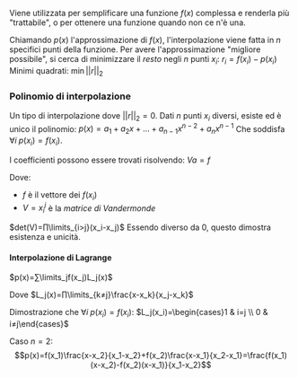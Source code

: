 Viene utilizzata per semplificare una funzione $f(x)$ complessa e renderla più "trattabile", o per ottenere una funzione quando non ce n'è una.

Chiamando $p(x)$ l'approssimazione di $f(x)$, l'interpolazione viene fatta in $n$ specifici punti della funzione. Per avere l'approssimazione "migliore possibile", si cerca di minimizzare il *resto* negli $n$ punti $x_i$:
$r_i=f(x_i)-p(x_i)$
Minimi quadrati: $\min ||r||_2$

### Polinomio di interpolazione

Un tipo di interpolazione dove $||r||_2=0$.
Dati $n$ punti $x_i$ diversi, esiste ed è unico il polinomio:
$p(x)=a_1+a_2x+…+a_{n-1}x^{n-2}+a_nx^{n-1}$
Che soddisfa $∀i\;p(x_i)=f(x_i)$.

I coefficienti possono essere trovati risolvendo:
$Va=f$

Dove:
- $f$ è il vettore dei $f(x_i)$
- $V=x_{i}^{j}$ è la *matrice di Vandermonde*

$det(V)=∏\limits_{i>j}(x_i-x_j)$
Essendo diverso da 0, questo dimostra esistenza e unicità.

#### Interpolazione di Lagrange

$p(x)=∑\limits_jf(x_j)L_j(x)$

Dove $L_j(x)=∏\limits_{k≠j}\frac{x-x_k}{x_j-x_k}$

Dimostrazione che $∀i\;p(x_i)=f(x_i)$:
$L_j(x_i)=\begin{cases}1 & i=j \\ 0 & i≠j\end{cases}$

Caso $n=2$:
$$p(x)=f(x_1)\frac{x-x_2}{x_1-x_2}+f(x_2)\frac{x-x_1}{x_2-x_1}=\frac{f(x_1)(x-x_2)-f(x_2)(x-x_1)}{x_1-x_2}$$